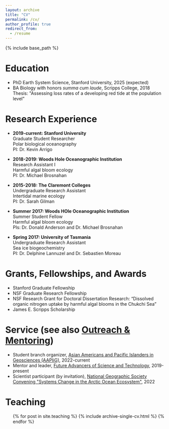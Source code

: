 ```yaml
---
layout: archive
title: "CV"
permalink: /cv/
author_profile: true
redirect_from:
  - /resume
---
```


{% include base_path %}

Education
======
* PhD Earth System Science, Stanford University, 2025 (expected)
* BA Biology with honors _summa cum laude_, Scripps College, 2018 \
  Thesis: "Assessing loss rates of a developing red tide at the population level"


Research Experience
======
* __2019-current: Stanford University__ \
Graduate Student Researcher \
Polar biological oceanography \
PI: Dr. Kevin Arrigo 

* __2018-2019: Woods Hole Oceanographic Institution__ \
Research Assistant I \
Harmful algal bloom ecology \
PI: Dr. Michael Brosnahan

* __2015-2018: The Claremont Colleges__ \
Undergraduate Research Assistant \
Intertidal marine ecology \
PI: Dr. Sarah Gilman

* __Summer 2017: Woods HOle Oceanographic Institution__ \
Summer Student Fellow \
Harmful algal bloom ecology \
PIs: Dr. Donald Anderson and Dr. Michael Brosnahan

* __Spring 2017: University of Tasmania__ \
Undergraduate Research Assistant \
Sea ice biogeochemistry \
PI: Dr. Delphine Lannuzel and Dr. Sebastien Moreau


Grants, Fellowships, and Awards
=====
* Stanford Graduate Fellowship
* NSF Graduate Research Fellowship
* NSF Research Grant for Doctoral Dissertation Research: “Dissolved organic nitrogen uptake by harmful algal blooms in the Chukchi Sea”
* James E. Scripps Scholarship


Service (see also [Outreach & Mentoring](https://slim8288.github.io/mentoring))
======
* Student branch organizer, [Asian Americans and Pacific Islanders in Geosciences (AAPIiG)](https://www.aapigeosci.org), 2022-current
* Mentor and leader, [Future Advancers of Science and Technology](https://www.fastprogram.org), 2019-present
* Scientist participant (by invitation), [National Geographic Society Convening "Systems Change in the Arctic Ocean Ecosystem"](https://www.nationalgeographic.com/environment/topic/perpetual-planet), 2022

  
Teaching
======
  <ul>{% for post in site.teaching %}
    {% include archive-single-cv.html %}
  {% endfor %}</ul>